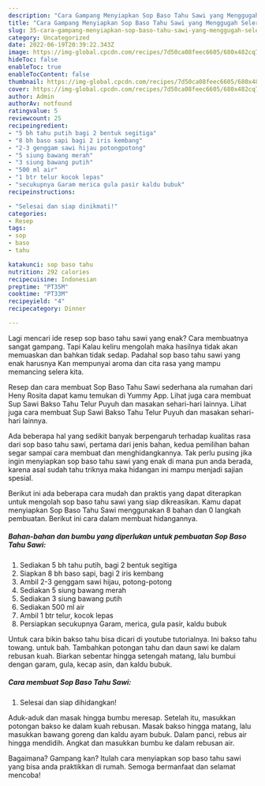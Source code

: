 ```yaml
---
description: "Cara Gampang Menyiapkan Sop Baso Tahu Sawi yang Menggugah Selera, Buat Buka Puasa}"
title: "Cara Gampang Menyiapkan Sop Baso Tahu Sawi yang Menggugah Selera, Buat Buka Puasa}"
slug: 35-cara-gampang-menyiapkan-sop-baso-tahu-sawi-yang-menggugah-selera-buat-buka-puasa
category: Uncategorized
date: 2022-06-19T20:39:22.343Z
image: https://img-global.cpcdn.com/recipes/7d50ca08feec6605/680x482cq70/sop-baso-tahu-sawi-foto-resep-utama.jpg
hideToc: false
enableToc: true
enableTocContent: false
thumbnail: https://img-global.cpcdn.com/recipes/7d50ca08feec6605/680x482cq70/sop-baso-tahu-sawi-foto-resep-utama.jpg
cover: https://img-global.cpcdn.com/recipes/7d50ca08feec6605/680x482cq70/sop-baso-tahu-sawi-foto-resep-utama.jpg
author: Admin
authorAv: notfound
ratingvalue: 5
reviewcount: 25
recipeingredient:
- "5 bh tahu putih bagi 2 bentuk segitiga"
- "8 bh baso sapi bagi 2 iris kembang"
- "2-3 genggam sawi hijau potongpotong"
- "5 siung bawang merah"
- "3 siung bawang putih"
- "500 ml air"
- "1 btr telur kocok lepas"
- "secukupnya Garam merica gula pasir kaldu bubuk"
recipeinstructions:

- "Selesai dan siap dinikmati!"
categories:
- Resep
tags:
- sop
- baso
- tahu

katakunci: sop baso tahu 
nutrition: 292 calories
recipecuisine: Indonesian
preptime: "PT35M"
cooktime: "PT33M"
recipeyield: "4"
recipecategory: Dinner

---
```



Lagi mencari ide resep sop baso tahu sawi yang enak? Cara membuatnya sangat gampang. Tapi Kalau keliru mengolah maka hasilnya tidak akan memuaskan dan bahkan tidak sedap. Padahal sop baso tahu sawi yang enak harusnya Kan mempunyai aroma dan cita rasa yang mampu memancing selera kita.


Resep dan cara membuat Sop Baso Tahu Sawi sederhana ala rumahan dari Heny Rosita dapat kamu temukan di Yummy App. Lihat juga cara membuat Sup Sawi Bakso Tahu Telur Puyuh dan masakan sehari-hari lainnya. Lihat juga cara membuat Sup Sawi Bakso Tahu Telur Puyuh dan masakan sehari-hari lainnya.

Ada beberapa hal yang sedikit banyak berpengaruh terhadap kualitas rasa dari sop baso tahu sawi, pertama dari jenis bahan, kedua pemilihan bahan segar sampai cara membuat dan menghidangkannya. Tak perlu pusing jika ingin menyiapkan sop baso tahu sawi yang enak di mana pun anda berada, karena asal sudah tahu triknya maka hidangan ini mampu menjadi sajian spesial.


Berikut ini ada beberapa cara mudah dan praktis yang dapat diterapkan untuk mengolah sop baso tahu sawi yang siap dikreasikan. Kamu dapat menyiapkan Sop Baso Tahu Sawi menggunakan 8 bahan dan 0 langkah pembuatan. Berikut ini cara dalam membuat hidangannya.

<!--inarticleads1-->

##### Bahan-bahan dan bumbu yang diperlukan untuk pembuatan Sop Baso Tahu Sawi:

1. Sediakan 5 bh tahu putih, bagi 2 bentuk segitiga
1. Siapkan 8 bh baso sapi, bagi 2 iris kembang
1. Ambil 2-3 genggam sawi hijau, potong-potong
1. Sediakan 5 siung bawang merah
1. Sediakan 3 siung bawang putih
1. Sediakan 500 ml air
1. Ambil 1 btr telur, kocok lepas
1. Persiapkan secukupnya Garam, merica, gula pasir, kaldu bubuk


Untuk cara bikin bakso tahu bisa dicari di youtube tutorialnya. Ini bakso tahu towang. untuk bah. Tambahkan potongan tahu dan daun sawi ke dalam rebusan kuah. Biarkan sebentar hingga setengah matang, lalu bumbui dengan garam, gula, kecap asin, dan kaldu bubuk. 

<!--inarticleads2-->

##### Cara membuat Sop Baso Tahu Sawi:


1. Selesai dan siap dihidangkan!

Aduk-aduk dan masak hingga bumbu meresap. Setelah itu, masukkan potongan bakso ke dalam kuah rebusan. Masak bakso hingga matang, lalu masukkan bawang goreng dan kaldu ayam bubuk. Dalam panci, rebus air hingga mendidih. Angkat dan masukkan bumbu ke dalam rebusan air. 

Bagaimana? Gampang kan? Itulah cara menyiapkan sop baso tahu sawi yang bisa anda praktikkan di rumah. Semoga bermanfaat dan selamat mencoba!
